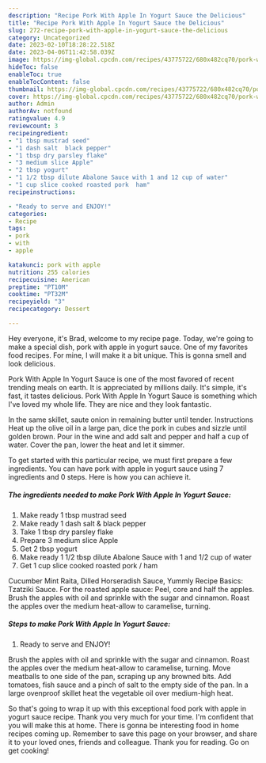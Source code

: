 ```yaml
---
description: "Recipe Pork With Apple In Yogurt Sauce the Delicious"
title: "Recipe Pork With Apple In Yogurt Sauce the Delicious"
slug: 272-recipe-pork-with-apple-in-yogurt-sauce-the-delicious
category: Uncategorized
date: 2023-02-10T18:28:22.518Z
date: 2023-04-06T11:42:58.039Z
image: https://img-global.cpcdn.com/recipes/43775722/680x482cq70/pork-with-apple-in-yogurt-sauce-recipe-main-photo.jpg
hideToc: false
enableToc: true
enableTocContent: false
thumbnail: https://img-global.cpcdn.com/recipes/43775722/680x482cq70/pork-with-apple-in-yogurt-sauce-recipe-main-photo.jpg
cover: https://img-global.cpcdn.com/recipes/43775722/680x482cq70/pork-with-apple-in-yogurt-sauce-recipe-main-photo.jpg
author: Admin
authorAv: notfound
ratingvalue: 4.9
reviewcount: 3
recipeingredient:
- "1 tbsp mustrad seed"
- "1 dash salt  black pepper"
- "1 tbsp dry parsley flake"
- "3 medium slice Apple"
- "2 tbsp yogurt"
- "1 1/2 tbsp dilute Abalone Sauce with 1 and 12 cup of water"
- "1 cup slice cooked roasted pork  ham"
recipeinstructions:

- "Ready to serve and ENJOY!"
categories:
- Recipe
tags:
- pork
- with
- apple

katakunci: pork with apple 
nutrition: 255 calories
recipecuisine: American
preptime: "PT10M"
cooktime: "PT32M"
recipeyield: "3"
recipecategory: Dessert

---
```



Hey everyone, it's Brad, welcome to my recipe page. Today, we're going to make a special dish, pork with apple in yogurt sauce. One of my favorites food recipes. For mine, I will make it a bit unique. This is gonna smell and look delicious.

Pork With Apple In Yogurt Sauce is one of the most favored of recent trending meals on earth. It is appreciated by millions daily. It's simple, it's fast, it tastes delicious. Pork With Apple In Yogurt Sauce is something which I've loved my whole life. They are nice and they look fantastic.

In the same skillet, saute onion in remaining butter until tender. Instructions Heat up the olive oil in a large pan, dice the pork in cubes and sizzle until golden brown. Pour in the wine and add salt and pepper and half a cup of water. Cover the pan, lower the heat and let it simmer.


To get started with this particular recipe, we must first prepare a few ingredients. You can have pork with apple in yogurt sauce using 7 ingredients and 0 steps. Here is how you can achieve it.

<!--inarticleads1-->

##### The ingredients needed to make Pork With Apple In Yogurt Sauce:

1. Make ready 1 tbsp mustrad seed
1. Make ready 1 dash salt &amp; black pepper
1. Take 1 tbsp dry parsley flake
1. Prepare 3 medium slice Apple
1. Get 2 tbsp yogurt
1. Make ready 1 1/2 tbsp dilute Abalone Sauce with 1 and 1/2 cup of water
1. Get 1 cup slice cooked roasted pork / ham


Cucumber Mint Raita, Dilled Horseradish Sauce, Yummly Recipe Basics: Tzatziki Sauce. For the roasted apple sauce: Peel, core and half the apples. Brush the apples with oil and sprinkle with the sugar and cinnamon. Roast the apples over the medium heat-allow to caramelise, turning. 

<!--inarticleads2-->

##### Steps to make Pork With Apple In Yogurt Sauce:


1. Ready to serve and ENJOY!

Brush the apples with oil and sprinkle with the sugar and cinnamon. Roast the apples over the medium heat-allow to caramelise, turning. Move meatballs to one side of the pan, scraping up any browned bits. Add tomatoes, fish sauce and a pinch of salt to the empty side of the pan. In a large ovenproof skillet heat the vegetable oil over medium-high heat. 

So that's going to wrap it up with this exceptional food pork with apple in yogurt sauce recipe. Thank you very much for your time. I'm confident that you will make this at home. There is gonna be interesting food in home recipes coming up. Remember to save this page on your browser, and share it to your loved ones, friends and colleague. Thank you for reading. Go on get cooking!
